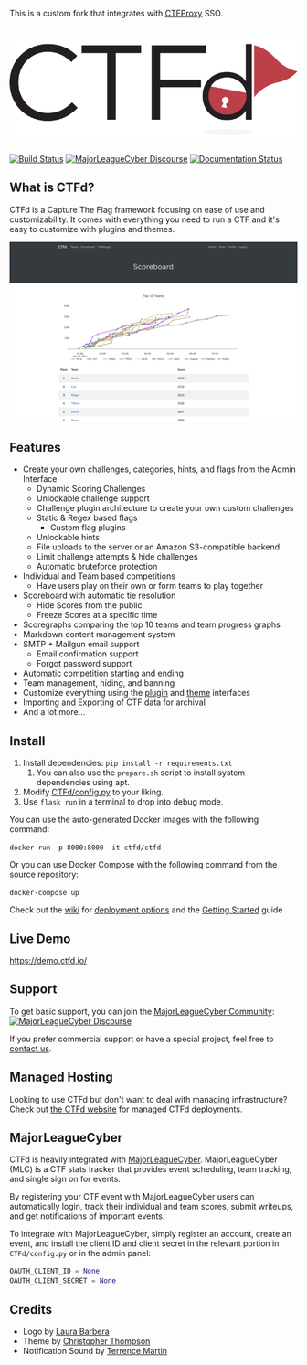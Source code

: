 This is a custom fork that integrates with [CTFProxy](https://github.com/adamyi/CTFProxy) SSO.

![](https://github.com/CTFd/CTFd/blob/master/CTFd/themes/core/static/img/logo.png?raw=true)
====

[![Build Status](https://travis-ci.org/CTFd/CTFd.svg?branch=master)](https://travis-ci.org/CTFd/CTFd)
[![MajorLeagueCyber Discourse](https://img.shields.io/discourse/status?server=https%3A%2F%2Fcommunity.majorleaguecyber.org%2F)](https://community.majorleaguecyber.org/)
[![Documentation Status](https://readthedocs.org/projects/ctfd/badge/?version=latest)](https://docs.ctfd.io/en/latest/?badge=latest)

## What is CTFd?
CTFd is a Capture The Flag framework focusing on ease of use and customizability. It comes with everything you need to run a CTF and it's easy to customize with plugins and themes.

![CTFd is a CTF in a can.](https://github.com/CTFd/CTFd/blob/master/CTFd/themes/core/static/img/scoreboard.png?raw=true)

## Features
 * Create your own challenges, categories, hints, and flags from the Admin Interface
    * Dynamic Scoring Challenges
    * Unlockable challenge support
    * Challenge plugin architecture to create your own custom challenges
    * Static & Regex based flags
        * Custom flag plugins
    * Unlockable hints
    * File uploads to the server or an Amazon S3-compatible backend
    * Limit challenge attempts & hide challenges
    * Automatic bruteforce protection
* Individual and Team based competitions
    * Have users play on their own or form teams to play together
 * Scoreboard with automatic tie resolution
    * Hide Scores from the public
    * Freeze Scores at a specific time
 * Scoregraphs comparing the top 10 teams and team progress graphs
 * Markdown content management system
 * SMTP + Mailgun email support
    * Email confirmation support
    * Forgot password support
 * Automatic competition starting and ending
 * Team management, hiding, and banning
 * Customize everything using the [plugin](https://github.com/CTFd/CTFd/wiki/Plugins) and [theme](https://github.com/CTFd/CTFd/tree/master/CTFd/themes) interfaces
 * Importing and Exporting of CTF data for archival
 * And a lot more...

## Install
  1. Install dependencies: `pip install -r requirements.txt`
       1. You can also use the `prepare.sh` script to install system dependencies using apt.
  2. Modify [CTFd/config.py](https://github.com/CTFd/CTFd/blob/master/CTFd/config.py) to your liking.
  3. Use `flask run` in a terminal to drop into debug mode.

You can use the auto-generated Docker images with the following command:

`docker run -p 8000:8000 -it ctfd/ctfd`

Or you can use Docker Compose with the following command from the source repository:

`docker-compose up`

Check out the [wiki](https://github.com/CTFd/CTFd/wiki) for [deployment options](https://github.com/CTFd/CTFd/wiki/Basic-Deployment) and the [Getting Started](https://github.com/CTFd/CTFd/wiki/Getting-Started) guide

## Live Demo
https://demo.ctfd.io/

## Support
To get basic support, you can join the [MajorLeagueCyber Community](https://community.majorleaguecyber.org/): [![MajorLeagueCyber Discourse](https://img.shields.io/discourse/status?server=https%3A%2F%2Fcommunity.majorleaguecyber.org%2F)](https://community.majorleaguecyber.org/)

If you prefer commercial support or have a special project, feel free to [contact us](https://ctfd.io/contact/).

## Managed Hosting
Looking to use CTFd but don't want to deal with managing infrastructure? Check out [the CTFd website](https://ctfd.io/) for managed CTFd deployments.

## MajorLeagueCyber
CTFd is heavily integrated with [MajorLeagueCyber](https://majorleaguecyber.org/). MajorLeagueCyber (MLC) is a CTF stats tracker that provides event scheduling, team tracking, and single sign on for events.

By registering your CTF event with MajorLeagueCyber users can automatically login, track their individual and team scores, submit writeups, and get notifications of important events.

To integrate with MajorLeagueCyber, simply register an account, create an event, and install the client ID and client secret in the relevant portion in `CTFd/config.py` or in the admin panel:

```python
OAUTH_CLIENT_ID = None
OAUTH_CLIENT_SECRET = None
```

## Credits
 * Logo by [Laura Barbera](http://www.laurabb.com/)
 * Theme by [Christopher Thompson](https://github.com/breadchris)
 * Notification Sound by [Terrence Martin](https://soundcloud.com/tj-martin-composer)

